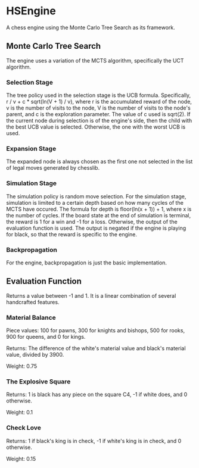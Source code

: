 # HSEngine
A chess engine using the Monte Carlo Tree Search as its framework.

## Monte Carlo Tree Search
The engine uses a variation of the MCTS algorithm, specifically the UCT algorithm.
### Selection Stage
The tree policy used in the selection stage is the UCB formula. Specifically, r / v + c * sqrt(ln(V + 1) / v), where r is the accumulated reward of the node, v is the number of visits to the node, V is the number of visits to the node's parent, and c is the exploration parameter. The value of c used is sqrt(2). If the current node during selection is of the engine's side, then the child with the best UCB value is selected. Otherwise, the one with the worst UCB is used.
### Expansion Stage
The expanded node is always chosen as the first one not selected in the list of legal moves generated by chesslib.
### Simulation Stage
The simulation policy is random move selection. For the simulation stage, simulation is limited to a certain depth based on how many cycles of the MCTS have occured. The formula for depth is floor(ln(x + 1)) + 1, where x is the number of cycles. If the board state at the end of simulation is terminal, the reward is 1 for a win and -1 for a loss. Otherwise, the output of the evaluation function is used. The output is negated if the engine is playing for black, so that the reward is specific to the engine.
### Backpropagation
For the engine, backpropagation is just the basic implementation.
## Evaluation Function
Returns a value between -1 and 1. It is a linear combination of several handcrafted features.
### Material Balance
Piece values: 100 for pawns, 300 for knights and bishops, 500 for rooks, 900 for queens, and 0 for kings.

Returns: The difference of the white's material value and black's material value, divided by 3900.

Weight: 0.75
### The Explosive Square
Returns: 1 is black has any piece on the square C4, -1 if white does, and 0 otherwise. 

Weight: 0.1
### Check Love
Returns: 1 if black's king is in check, -1 if white's king is in check, and 0 otherwise.

Weight: 0.15
